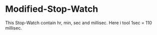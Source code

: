 # Modified-Stop-Watch
This Stop-Watch contain hr, min, sec and millisec. 
Here i tool 1sec = 110 millisec.
